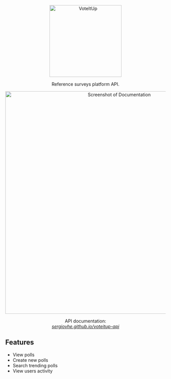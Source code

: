 <p align="center">
  <img src="https://raw.githubusercontent.com/sergiovhe/voteitup-api/master/img/logo.png" alt="VoteItUp" width="226">
  <br>
</p>

<p align="center">Reference surveys platform API.</p>

<p align="center"><img src="https://raw.githubusercontent.com/sergiovhe/voteitup-api/master/img/screenshot-docs.png" width=700 alt="Screenshot of Documentation"></p>

<p align="center">API documentation:<br><em><a href="https://sergiovhe.github.io/voteitup-api/">sergiovhe.github.io/voteitup-api</a></em></p>

Features
------------

- View polls
- Create new polls
- Search trending polls
- View users activity
